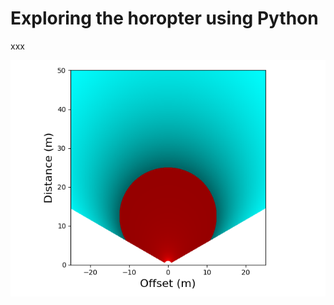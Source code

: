 # Exploring the horopter using Python

xxx

![Example output of the Python 3 code showing disparity and the horopter.](./dispplot1.png)
